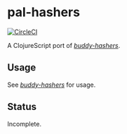 # pal-hashers

[![CircleCI](https://circleci.com/gh/leppert/pal-hashers.svg?style=svg)](https://circleci.com/gh/leppert/pal-hashers)

A ClojureScript port of [_buddy-hashers_](https://github.com/funcool/buddy-hashers).

## Usage

See [_buddy-hashers_](https://github.com/funcool/buddy-hashers) for usage.

## Status

Incomplete.
